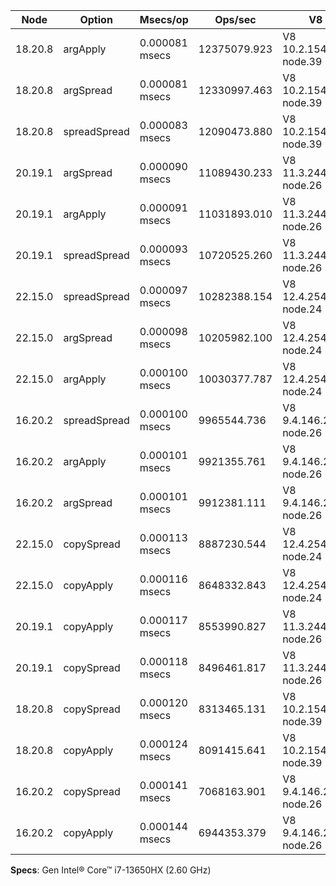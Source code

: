 | Node    | Option       | Msecs/op       | Ops/sec      | V8                     |
| ------- | ------------ | -------------- | ------------ | ---------------------- |
| 18.20.8 | argApply     | 0.000081 msecs | 12375079.923 | V8 10.2.154.26-node.39 |
| 18.20.8 | argSpread    | 0.000081 msecs | 12330997.463 | V8 10.2.154.26-node.39 |
| 18.20.8 | spreadSpread | 0.000083 msecs | 12090473.880 | V8 10.2.154.26-node.39 |
| 20.19.1 | argSpread    | 0.000090 msecs | 11089430.233 | V8 11.3.244.8-node.26  |
| 20.19.1 | argApply     | 0.000091 msecs | 11031893.010 | V8 11.3.244.8-node.26  |
| 20.19.1 | spreadSpread | 0.000093 msecs | 10720525.260 | V8 11.3.244.8-node.26  |
| 22.15.0 | spreadSpread | 0.000097 msecs | 10282388.154 | V8 12.4.254.21-node.24 |
| 22.15.0 | argSpread    | 0.000098 msecs | 10205982.100 | V8 12.4.254.21-node.24 |
| 22.15.0 | argApply     | 0.000100 msecs | 10030377.787 | V8 12.4.254.21-node.24 |
| 16.20.2 | spreadSpread | 0.000100 msecs | 9965544.736  | V8 9.4.146.26-node.26  |
| 16.20.2 | argApply     | 0.000101 msecs | 9921355.761  | V8 9.4.146.26-node.26  |
| 16.20.2 | argSpread    | 0.000101 msecs | 9912381.111  | V8 9.4.146.26-node.26  |
| 22.15.0 | copySpread   | 0.000113 msecs | 8887230.544  | V8 12.4.254.21-node.24 |
| 22.15.0 | copyApply    | 0.000116 msecs | 8648332.843  | V8 12.4.254.21-node.24 |
| 20.19.1 | copyApply    | 0.000117 msecs | 8553990.827  | V8 11.3.244.8-node.26  |
| 20.19.1 | copySpread   | 0.000118 msecs | 8496461.817  | V8 11.3.244.8-node.26  |
| 18.20.8 | copySpread   | 0.000120 msecs | 8313465.131  | V8 10.2.154.26-node.39 |
| 18.20.8 | copyApply    | 0.000124 msecs | 8091415.641  | V8 10.2.154.26-node.39 |
| 16.20.2 | copySpread   | 0.000141 msecs | 7068163.901  | V8 9.4.146.26-node.26  |
| 16.20.2 | copyApply    | 0.000144 msecs | 6944353.379  | V8 9.4.146.26-node.26  |

**Specs**: Gen Intel® Core™ i7-13650HX (2.60 GHz)
